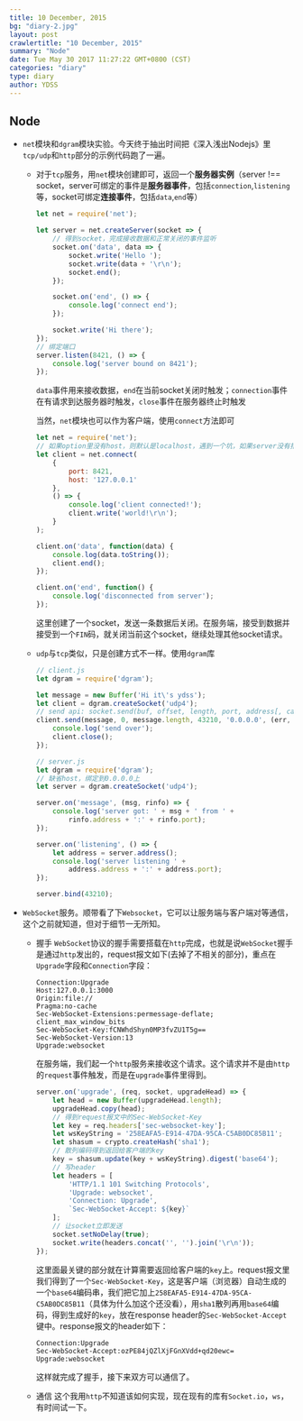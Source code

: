 ```yaml
---
title: 10 December, 2015
bg: "diary-2.jpg"
layout: post
crawlertitle: "10 December, 2015"
summary: "Node"
date: Tue May 30 2017 11:27:22 GMT+0800 (CST)
categories: "diary"
type: diary
author: YDSS
---
```


## Node

- `net`模块和`dgram`模块实验。今天终于抽出时间把《深入浅出Nodejs》里`tcp/udp`和`http`部分的示例代码跑了一遍。

	- 对于`tcp`服务，用`net`模块创建即可，返回一个**服务器实例**（server !== socket，server可绑定的事件是**服务器事件**，包括`connection`,`listening`等，socket可绑定**连接事件**，包括`data`,`end`等）

		```js
		let net = require('net');
		
		let server = net.createServer(socket => {
			// 得到socket，完成接收数据和正常关闭的事件监听    
		    socket.on('data', data => {
		        socket.write('Hello ');
		        socket.write(data + '\r\n');
		        socket.end();
		    });
		
		    socket.on('end', () => {
		        console.log('connect end');
		    });
		
		    socket.write('Hi there');
		});
		// 绑定端口
		server.listen(8421, () => {
		    console.log('server bound on 8421');
		});
		```
		`data`事件用来接收数据，`end`在当前socket关闭时触发；`connection`事件在有请求到达服务器时触发，`close`事件在服务器终止时触发
		
		当然，`net`模块也可以作为客户端，使用`connect`方法即可
		
		```js
		let net = require('net');
		// 如果option里没有host，则默认是localhost，遇到一个坑，如果server没有指定host，肯定是127.0.0.1，但也能用localhost来访问，但用connect缺省host却访问不到
		let client = net.connect(
		    {
		        port: 8421,
		        host: '127.0.0.1' 
		    }, 
		    () => {
		        console.log('client connected!');
		        client.write('world!\r\n');
		    }
		);
		
		client.on('data', function(data) {
		    console.log(data.toString());
		    client.end();
		});
		
		client.on('end', function() {
		    console.log('disconnected from server');
		});
		```
		这里创建了一个socket，发送一条数据后关闭。在服务端，接受到数据并接受到一个`FIN`码，就关闭当前这个socket，继续处理其他socket请求。
		
	- `udp`与`tcp`类似，只是创建方式不一样。使用`dgram`库

		```js
		// client.js
		let dgram = require('dgram');

		let message = new Buffer('Hi it\'s ydss');
		let client = dgram.createSocket('udp4');
		// send api: socket.send(buf, offset, length, port, address[, callback])
		client.send(message, 0, message.length, 43210, '0.0.0.0', (err, bytes) => {
		    console.log('send over');
		    client.close();
		});

		```
		
		```js
		// server.js
		let dgram = require('dgram');
		// 缺省host，绑定到0.0.0.0上
		let server = dgram.createSocket('udp4');
		
		server.on('message', (msg, rinfo) => {
		    console.log('server got: ' + msg + ' from ' +
		        rinfo.address + ':' + rinfo.port);
		});
		
		server.on('listening', () => {
		    let address = server.address();
		    console.log('server listening ' + 
		        address.address + ':' + address.port);
		});
		
		server.bind(43210);

		```
		
- `WebSocket`服务。顺带看了下`Websocket`，它可以让服务端与客户端对等通信，这个之前就知道，但对于细节一无所知。
	- 握手 `WebSocket`协议的握手需要搭载在`http`完成，也就是说`WebSocket`握手是通过`http`发出的，request报文如下(去掉了不相关的部分)，重点在`Upgrade`字段和`Connection`字段：

		```
		Connection:Upgrade
		Host:127.0.0.1:3000
		Origin:file://
		Pragma:no-cache
		Sec-WebSocket-Extensions:permessage-deflate; client_max_window_bits
		Sec-WebSocket-Key:fCNWhdShyn0MP3fvZU1T5g==
		Sec-WebSocket-Version:13
		Upgrade:websocket
		```
		
		在服务端，我们起一个`http`服务来接收这个请求。这个请求并不是由`http`的`request`事件触发，而是在`upgrade`事件里得到。
		
		```js
		server.on('upgrade', (req, socket, upgradeHead) => {
		    let head = new Buffer(upgradeHead.length);
		    upgradeHead.copy(head);
		    // 得到request报文中的Sec-WebSocket-Key
		    let key = req.headers['sec-websocket-key'];
		    let wsKeyString = '258EAFA5-E914-47DA-95CA-C5AB0DC85B11';
		    let shasum = crypto.createHash('sha1');
		    // 散列编码得到返回给客户端的key
		    key = shasum.update(key + wsKeyString).digest('base64');
		    // 写header
		    let headers = [
		        'HTTP/1.1 101 Switching Protocols',
		        'Upgrade: websocket',
		        'Connection: Upgrade',
		        `Sec-WebSocket-Accept: ${key}`
		    ];
		    // 让socket立即发送
		    socket.setNoDelay(true);
		    socket.write(headers.concat('', '').join('\r\n'));
		});

		```
		这里面最关键的部分就在计算需要返回给客户端的`key`上。request报文里我们得到了一个`Sec-WebSocket-Key`，这是客户端（浏览器）自动生成的一个`base64`编码串，我们把它加上`258EAFA5-E914-47DA-95CA-C5AB0DC85B11`（具体为什么加这个还没看），用`sha1`散列再用`base64`编码，得到生成好的`key`，放在response header的`Sec-WebSocket-Accept`键中。response报文的header如下：
		
		```
		Connection:Upgrade
		Sec-WebSocket-Accept:ozPE84jQZlXjFGnXVdd+qd20ewc=
		Upgrade:websocket
		```
		
		这样就完成了握手，接下来双方可以通信了。
	
	- 通信 这个我用`http`不知道该如何实现，现在现有的库有`Socket.io`，`ws`，有时间试一下。
		